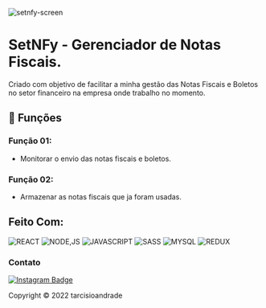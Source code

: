 
![setnfy-screen](https://user-images.githubusercontent.com/61153830/177002843-977b0165-d6cb-4aad-88ba-53487bf31873.jpg)
# SetNFy - Gerenciador de Notas Fiscais.


Criado com objetivo de facilitar a minha gestão das Notas Fiscais e Boletos no setor financeiro na empresa onde trabalho no momento.

## [](https://github.com/iuricode/readme-template/blob/main/README-repository/LuanderFarias.md#-fun%C3%A7oes-opcional)🔧  Funções

### [](https://github.com/iuricode/readme-template/blob/main/README-repository/LuanderFarias.md#fun%C3%A7%C3%A3o-01)Função 01:

-   Monitorar o envio das notas fiscais e boletos.

### [](https://github.com/iuricode/readme-template/blob/main/README-repository/LuanderFarias.md#fun%C3%A7%C3%A3o-02)Função 02:

-   Armazenar as notas fiscais que ja foram usadas.


## [](https://github.com/iuricode/readme-template/blob/main/README-repository/LuanderFarias.md#feito-com)Feito Com:


![REACT](https://img.shields.io/badge/React-20232A?style=for-the-badge&logo=react&logoColor=61DAFB) ![NODE,JS](https://img.shields.io/badge/Node.js-43853D?style=for-the-badge&logo=node.js&logoColor=white) ![JAVASCRIPT](https://img.shields.io/badge/JavaScript-F7DF1E?style=for-the-badge&logo=javascript&logoColor=black) ![SASS](https://img.shields.io/badge/Sass-CC6699?style=for-the-badge&logo=sass&logoColor=white) ![MYSQL](https://img.shields.io/badge/MySQL-00000F?style=for-the-badge&logo=mysql&logoColor=white) ![REDUX](https://img.shields.io/badge/Redux-593D88?style=for-the-badge&logo=redux&logoColor=white) 

### [](https://github.com/iuricode/readme-template/blob/main/README-repository/LuanderFarias.md#support-ou-contato)Contato

[![Instagram Badge](https://img.shields.io/badge/Gmail-D14836?style=for-the-badge&logo=gmail&logoColor=white)](mailto:tarcisioandrade016@gmail.com)  

Copyright © 2022 tarcisioandrade
